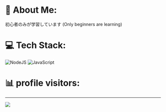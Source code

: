 # 💫 About Me:
初心者のみが学習しています (Only beginners are learning)


# 💻 Tech Stack:
![NodeJS](https://img.shields.io/badge/node.js-6DA55F?style=for-the-badge&logo=node.js&logoColor=white) ![JavaScript](https://img.shields.io/badge/javascript-%23323330.svg?style=for-the-badge&logo=javascript&logoColor=%23F7DF1E)


# 📊 profile visitors:
---
[![](https://moe-counter.glitch.me/get/@:Miko7799?theme=aso)](https://visitcount.itsvg.in)

<!-- Proudly created with GPRM ( https://gprm.itsvg.in ) -->
